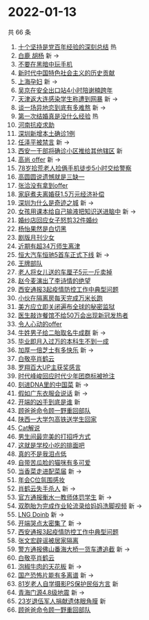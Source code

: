 # 2022-01-13

共 66 条

<!-- BEGIN -->
<!-- 最后更新时间 Thu Jan 13 2022 04:16:15 GMT+0800 (China Standard Time) -->

1. [十个坚持是党百年经验的深刻总结](https://s.weibo.com//weibo?q=%23%E5%8D%81%E4%B8%AA%E5%9D%9A%E6%8C%81%E6%98%AF%E5%85%9A%E7%99%BE%E5%B9%B4%E7%BB%8F%E9%AA%8C%E7%9A%84%E6%B7%B1%E5%88%BB%E6%80%BB%E7%BB%93%23&Refer=new_time)
   热
1. [白鹿 胡杨](https://s.weibo.com//weibo?q=%E7%99%BD%E9%B9%BF%20%E8%83%A1%E6%9D%A8&Refer=top)
   新 ->
1. [不要在黑暗中玩手机](https://s.weibo.com//weibo?q=%23%E4%B8%8D%E8%A6%81%E5%9C%A8%E9%BB%91%E6%9A%97%E4%B8%AD%E7%8E%A9%E6%89%8B%E6%9C%BA%23&Refer=top)
1. [新时代中国特色社会主义的历史贡献](https://s.weibo.com//weibo?q=%23%E6%96%B0%E6%97%B6%E4%BB%A3%E4%B8%AD%E5%9B%BD%E7%89%B9%E8%89%B2%E7%A4%BE%E4%BC%9A%E4%B8%BB%E4%B9%89%E7%9A%84%E5%8E%86%E5%8F%B2%E8%B4%A1%E7%8C%AE%23&Refer=top)
1. [上海孕妇](https://s.weibo.com//weibo?q=%E4%B8%8A%E6%B5%B7%E5%AD%95%E5%A6%87&Refer=top)
   新 ->
1. [吴京在安全出口站4小时陪谢楠跨年](https://s.weibo.com//weibo?q=%23%E5%90%B4%E4%BA%AC%E5%9C%A8%E5%AE%89%E5%85%A8%E5%87%BA%E5%8F%A3%E7%AB%994%E5%B0%8F%E6%97%B6%E9%99%AA%E8%B0%A2%E6%A5%A0%E8%B7%A8%E5%B9%B4%23&Refer=top)
1. [天津返大连感染学生称遭到网暴](https://s.weibo.com//weibo?q=%23%E5%A4%A9%E6%B4%A5%E8%BF%94%E5%A4%A7%E8%BF%9E%E6%84%9F%E6%9F%93%E5%AD%A6%E7%94%9F%E7%A7%B0%E9%81%AD%E5%88%B0%E7%BD%91%E6%9A%B4%23&Refer=top)
   新 ->
1. [谈一场异地恋到底有多难熬](https://s.weibo.com//weibo?q=%E8%B0%88%E4%B8%80%E5%9C%BA%E5%BC%82%E5%9C%B0%E6%81%8B%E5%88%B0%E5%BA%95%E6%9C%89%E5%A4%9A%E9%9A%BE%E7%86%AC&Refer=top)
   新 ->
1. [第一次结婚真是没什么经验](https://s.weibo.com//weibo?q=%23%E7%AC%AC%E4%B8%80%E6%AC%A1%E7%BB%93%E5%A9%9A%E7%9C%9F%E6%98%AF%E6%B2%A1%E4%BB%80%E4%B9%88%E7%BB%8F%E9%AA%8C%23&Refer=top)
   热
1. [河南抗疫求助](https://s.weibo.com//weibo?q=%23%E6%B2%B3%E5%8D%97%E6%8A%97%E7%96%AB%E6%B1%82%E5%8A%A9%23&Refer=top)
1. [深圳新增本土确诊1例](https://s.weibo.com//weibo?q=%23%E6%B7%B1%E5%9C%B3%E6%96%B0%E5%A2%9E%E6%9C%AC%E5%9C%9F%E7%A1%AE%E8%AF%8A1%E4%BE%8B%23&Refer=top)
1. [任泽平被禁言](https://s.weibo.com//weibo?q=%23%E4%BB%BB%E6%B3%BD%E5%B9%B3%E8%A2%AB%E7%A6%81%E8%A8%80%23&Refer=top)
   新 ->
1. [西安一干部将确诊小区推给其他辖区](https://s.weibo.com//weibo?q=%23%E8%A5%BF%E5%AE%89%E4%B8%80%E5%B9%B2%E9%83%A8%E5%B0%86%E7%A1%AE%E8%AF%8A%E5%B0%8F%E5%8C%BA%E6%8E%A8%E7%BB%99%E5%85%B6%E4%BB%96%E8%BE%96%E5%8C%BA%23&Refer=top)
   新
1. [高尚 offer](https://s.weibo.com//weibo?q=%E9%AB%98%E5%B0%9A%20offer&Refer=top)
   新 ->
1. [78岁拾荒老人捡俩手机徒步5小时交给警察](https://s.weibo.com//weibo?q=%2378%E5%B2%81%E6%8B%BE%E8%8D%92%E8%80%81%E4%BA%BA%E6%8D%A1%E4%BF%A9%E6%89%8B%E6%9C%BA%E5%BE%92%E6%AD%A55%E5%B0%8F%E6%97%B6%E4%BA%A4%E7%BB%99%E8%AD%A6%E5%AF%9F%23&Refer=top)
1. [高圆圆说遗憾就是三缺一](https://s.weibo.com//weibo?q=%23%E9%AB%98%E5%9C%86%E5%9C%86%E8%AF%B4%E9%81%97%E6%86%BE%E5%B0%B1%E6%98%AF%E4%B8%89%E7%BC%BA%E4%B8%80%23&Refer=top)
1. [张洽没有拿到offer](https://s.weibo.com//weibo?q=%23%E5%BC%A0%E6%B4%BD%E6%B2%A1%E6%9C%89%E6%8B%BF%E5%88%B0offer%23&Refer=top)
1. [家庭煮夫离婚获1.5万元经济补偿](https://s.weibo.com//weibo?q=%23%E5%AE%B6%E5%BA%AD%E7%85%AE%E5%A4%AB%E7%A6%BB%E5%A9%9A%E8%8E%B71.5%E4%B8%87%E5%85%83%E7%BB%8F%E6%B5%8E%E8%A1%A5%E5%81%BF%23&Refer=top)
1. [深圳为什么是奇迹之城](https://s.weibo.com//weibo?q=%23%E6%B7%B1%E5%9C%B3%E4%B8%BA%E4%BB%80%E4%B9%88%E6%98%AF%E5%A5%87%E8%BF%B9%E4%B9%8B%E5%9F%8E%23&Refer=top)
   新 ->
1. [女孩用课本给自己输液把知识送进脑中](https://s.weibo.com//weibo?q=%23%E5%A5%B3%E5%AD%A9%E7%94%A8%E8%AF%BE%E6%9C%AC%E7%BB%99%E8%87%AA%E5%B7%B1%E8%BE%93%E6%B6%B2%E6%8A%8A%E7%9F%A5%E8%AF%86%E9%80%81%E8%BF%9B%E8%84%91%E4%B8%AD%23&Refer=top)
   新 ->
1. [婚纱店回应女子怒剪32件婚纱](https://s.weibo.com//weibo?q=%23%E5%A9%9A%E7%BA%B1%E5%BA%97%E5%9B%9E%E5%BA%94%E5%A5%B3%E5%AD%90%E6%80%92%E5%89%AA32%E4%BB%B6%E5%A9%9A%E7%BA%B1%23&Refer=top)
1. [杨怡果然是白切黑](https://s.weibo.com//weibo?q=%23%E6%9D%A8%E6%80%A1%E6%9E%9C%E7%84%B6%E6%98%AF%E7%99%BD%E5%88%87%E9%BB%91%23&Refer=top)
1. [剧版月刊少女](https://s.weibo.com//weibo?q=%23%E5%89%A7%E7%89%88%E6%9C%88%E5%88%8A%E5%B0%91%E5%A5%B3%23&Refer=top)
1. [近期有超34万师生离津](https://s.weibo.com//weibo?q=%23%E8%BF%91%E6%9C%9F%E6%9C%89%E8%B6%8534%E4%B8%87%E5%B8%88%E7%94%9F%E7%A6%BB%E6%B4%A5%23&Refer=top)
1. [恒大汽车恒驰5首车正式下线](https://s.weibo.com//weibo?q=%23%E6%81%92%E5%A4%A7%E6%B1%BD%E8%BD%A6%E6%81%92%E9%A9%B05%E9%A6%96%E8%BD%A6%E6%AD%A3%E5%BC%8F%E4%B8%8B%E7%BA%BF%23&Refer=top)
   新 ->
1. [王牌部队](https://s.weibo.com//weibo?q=%E7%8E%8B%E7%89%8C%E9%83%A8%E9%98%9F&Refer=top)
1. [老人将女儿送的车厘子5元一斤卖掉](https://s.weibo.com//weibo?q=%23%E8%80%81%E4%BA%BA%E5%B0%86%E5%A5%B3%E5%84%BF%E9%80%81%E7%9A%84%E8%BD%A6%E5%8E%98%E5%AD%905%E5%85%83%E4%B8%80%E6%96%A4%E5%8D%96%E6%8E%89%23&Refer=top)
1. [赵今麦演出了李诗情的绝望](https://s.weibo.com//weibo?q=%23%E8%B5%B5%E4%BB%8A%E9%BA%A6%E6%BC%94%E5%87%BA%E4%BA%86%E6%9D%8E%E8%AF%97%E6%83%85%E7%9A%84%E7%BB%9D%E6%9C%9B%23&Refer=top)
1. [西安通报3起疫情防控工作中典型问题](https://s.weibo.com//weibo?q=%23%E8%A5%BF%E5%AE%89%E9%80%9A%E6%8A%A53%E8%B5%B7%E7%96%AB%E6%83%85%E9%98%B2%E6%8E%A7%E5%B7%A5%E4%BD%9C%E4%B8%AD%E5%85%B8%E5%9E%8B%E9%97%AE%E9%A2%98%23&Refer=top)
1. [小伙在隔离房每天完成万米长跑](https://s.weibo.com//weibo?q=%23%E5%B0%8F%E4%BC%99%E5%9C%A8%E9%9A%94%E7%A6%BB%E6%88%BF%E6%AF%8F%E5%A4%A9%E5%AE%8C%E6%88%90%E4%B8%87%E7%B1%B3%E9%95%BF%E8%B7%91%23&Refer=top)
1. [美方应立即关闭遍布全球的秘密监狱](https://s.weibo.com//weibo?q=%23%E7%BE%8E%E6%96%B9%E5%BA%94%E7%AB%8B%E5%8D%B3%E5%85%B3%E9%97%AD%E9%81%8D%E5%B8%83%E5%85%A8%E7%90%83%E7%9A%84%E7%A7%98%E5%AF%86%E7%9B%91%E7%8B%B1%23&Refer=top)
1. [医生敲诈餐馆不给50万会出现新冠发热者](https://s.weibo.com//weibo?q=%23%E5%8C%BB%E7%94%9F%E6%95%B2%E8%AF%88%E9%A4%90%E9%A6%86%E4%B8%8D%E7%BB%9950%E4%B8%87%E4%BC%9A%E5%87%BA%E7%8E%B0%E6%96%B0%E5%86%A0%E5%8F%91%E7%83%AD%E8%80%85%23&Refer=top)
1. [令人心动的offer](https://s.weibo.com//weibo?q=%E4%BB%A4%E4%BA%BA%E5%BF%83%E5%8A%A8%E7%9A%84offer&Refer=top)
1. [牛姓男子给二胎取名牛成群](https://s.weibo.com//weibo?q=%23%E7%89%9B%E5%A7%93%E7%94%B7%E5%AD%90%E7%BB%99%E4%BA%8C%E8%83%8E%E5%8F%96%E5%90%8D%E7%89%9B%E6%88%90%E7%BE%A4%23&Refer=top)
   新 ->
1. [毕业即月入过万的本科生不到一成](https://s.weibo.com//weibo?q=%23%E6%AF%95%E4%B8%9A%E5%8D%B3%E6%9C%88%E5%85%A5%E8%BF%87%E4%B8%87%E7%9A%84%E6%9C%AC%E7%A7%91%E7%94%9F%E4%B8%8D%E5%88%B0%E4%B8%80%E6%88%90%23&Refer=top)
1. [加厚一倍芝士有多快乐](https://s.weibo.com//weibo?q=%E5%8A%A0%E5%8E%9A%E4%B8%80%E5%80%8D%E8%8A%9D%E5%A3%AB%E6%9C%89%E5%A4%9A%E5%BF%AB%E4%B9%90&Refer=top)
   新 ->
1. [白敬亭肖鹤云](https://s.weibo.com//weibo?q=%E7%99%BD%E6%95%AC%E4%BA%AD%E8%82%96%E9%B9%A4%E4%BA%91&Refer=top)
1. [罗翔百大UP主获奖感言](https://s.weibo.com//weibo?q=%23%E7%BD%97%E7%BF%94%E7%99%BE%E5%A4%A7UP%E4%B8%BB%E8%8E%B7%E5%A5%96%E6%84%9F%E8%A8%80%23&Refer=top)
1. [时代峰峻回应时代少年团商标被抢注](https://s.weibo.com//weibo?q=%23%E6%97%B6%E4%BB%A3%E5%B3%B0%E5%B3%BB%E5%9B%9E%E5%BA%94%E6%97%B6%E4%BB%A3%E5%B0%91%E5%B9%B4%E5%9B%A2%E5%95%86%E6%A0%87%E8%A2%AB%E6%8A%A2%E6%B3%A8%23&Refer=top)
1. [刻进DNA里的中国菜](https://s.weibo.com//weibo?q=%23%E5%88%BB%E8%BF%9BDNA%E9%87%8C%E7%9A%84%E4%B8%AD%E5%9B%BD%E8%8F%9C%23&Refer=top)
   新 ->
1. [假如广东衣服会说话](https://s.weibo.com//weibo?q=%E5%81%87%E5%A6%82%E5%B9%BF%E4%B8%9C%E8%A1%A3%E6%9C%8D%E4%BC%9A%E8%AF%B4%E8%AF%9D&Refer=top)
   新 ->
1. [开端的凶手到底是谁](https://s.weibo.com//weibo?q=%23%E5%BC%80%E7%AB%AF%E7%9A%84%E5%87%B6%E6%89%8B%E5%88%B0%E5%BA%95%E6%98%AF%E8%B0%81%23&Refer=top)
   新
1. [顾爸爸命令顾一野重回部队](https://s.weibo.com//weibo?q=%23%E9%A1%BE%E7%88%B8%E7%88%B8%E5%91%BD%E4%BB%A4%E9%A1%BE%E4%B8%80%E9%87%8E%E9%87%8D%E5%9B%9E%E9%83%A8%E9%98%9F%23&Refer=top)
1. [陕西一大学包高铁送学生回家](https://s.weibo.com//weibo?q=%23%E9%99%95%E8%A5%BF%E4%B8%80%E5%A4%A7%E5%AD%A6%E5%8C%85%E9%AB%98%E9%93%81%E9%80%81%E5%AD%A6%E7%94%9F%E5%9B%9E%E5%AE%B6%23&Refer=top)
1. [Cat解说](https://s.weibo.com//weibo?q=%23Cat%E8%A7%A3%E8%AF%B4%23&Refer=top)
1. [男生间最完美的打招呼方式](https://s.weibo.com//weibo?q=%23%E7%94%B7%E7%94%9F%E9%97%B4%E6%9C%80%E5%AE%8C%E7%BE%8E%E7%9A%84%E6%89%93%E6%8B%9B%E5%91%BC%E6%96%B9%E5%BC%8F%23&Refer=top)
1. [这就是学校小吃的排面吧](https://s.weibo.com//weibo?q=%23%E8%BF%99%E5%B0%B1%E6%98%AF%E5%AD%A6%E6%A0%A1%E5%B0%8F%E5%90%83%E7%9A%84%E6%8E%92%E9%9D%A2%E5%90%A7%23&Refer=top)
1. [真的不是我泪点低](https://s.weibo.com//weibo?q=%23%E7%9C%9F%E7%9A%84%E4%B8%8D%E6%98%AF%E6%88%91%E6%B3%AA%E7%82%B9%E4%BD%8E%23&Refer=top)
1. [自带苦瓜脸的猫咪有多可爱](https://s.weibo.com//weibo?q=%23%E8%87%AA%E5%B8%A6%E8%8B%A6%E7%93%9C%E8%84%B8%E7%9A%84%E7%8C%AB%E5%92%AA%E6%9C%89%E5%A4%9A%E5%8F%AF%E7%88%B1%23&Refer=top)
1. [当香菜走进配菜届](https://s.weibo.com//weibo?q=%23%E5%BD%93%E9%A6%99%E8%8F%9C%E8%B5%B0%E8%BF%9B%E9%85%8D%E8%8F%9C%E5%B1%8A%23&Refer=top)
   新 ->
1. [年会C位氛围感妆](https://s.weibo.com//weibo?q=%23%E5%B9%B4%E4%BC%9AC%E4%BD%8D%E6%B0%9B%E5%9B%B4%E6%84%9F%E5%A6%86%23&Refer=top)
1. [肖鹤云失手杀人](https://s.weibo.com//weibo?q=%23%E8%82%96%E9%B9%A4%E4%BA%91%E5%A4%B1%E6%89%8B%E6%9D%80%E4%BA%BA%23&Refer=top)
   新 ->
1. [官方通报衡水一教师体罚学生](https://s.weibo.com//weibo?q=%23%E5%AE%98%E6%96%B9%E9%80%9A%E6%8A%A5%E8%A1%A1%E6%B0%B4%E4%B8%80%E6%95%99%E5%B8%88%E4%BD%93%E7%BD%9A%E5%AD%A6%E7%94%9F%23&Refer=top)
   新 ->
1. [双胞胎为完成作业轮流录给妈妈洗脚视频](https://s.weibo.com//weibo?q=%23%E5%8F%8C%E8%83%9E%E8%83%8E%E4%B8%BA%E5%AE%8C%E6%88%90%E4%BD%9C%E4%B8%9A%E8%BD%AE%E6%B5%81%E5%BD%95%E7%BB%99%E5%A6%88%E5%A6%88%E6%B4%97%E8%84%9A%E8%A7%86%E9%A2%91%23&Refer=top)
   新 ->
1. [LNG Doinb](https://s.weibo.com//weibo?q=LNG%20Doinb&Refer=top) 新 ->
1. [开端哭点太密集了](https://s.weibo.com//weibo?q=%23%E5%BC%80%E7%AB%AF%E5%93%AD%E7%82%B9%E5%A4%AA%E5%AF%86%E9%9B%86%E4%BA%86%23&Refer=top)
   新 ->
1. [西安通报3起疫情防控工作中典型问题](https://s.weibo.com//weibo?q=%E8%A5%BF%E5%AE%89%E9%80%9A%E6%8A%A53%E8%B5%B7%E7%96%AB%E6%83%85%E9%98%B2%E6%8E%A7%E5%B7%A5%E4%BD%9C%E4%B8%AD%E5%85%B8%E5%9E%8B%E9%97%AE%E9%A2%98&Refer=top)
1. [张文宏辟谣被居家隔离](https://s.weibo.com//weibo?q=%23%E5%BC%A0%E6%96%87%E5%AE%8F%E8%BE%9F%E8%B0%A3%E8%A2%AB%E5%B1%85%E5%AE%B6%E9%9A%94%E7%A6%BB%23&Refer=top)
1. [警方通报佛山番海大桥一货车遭追截](https://s.weibo.com//weibo?q=%23%E8%AD%A6%E6%96%B9%E9%80%9A%E6%8A%A5%E4%BD%9B%E5%B1%B1%E7%95%AA%E6%B5%B7%E5%A4%A7%E6%A1%A5%E4%B8%80%E8%B4%A7%E8%BD%A6%E9%81%AD%E8%BF%BD%E6%88%AA%23&Refer=top)
   新 ->
1. [白敬亭肖鹤云](https://s.weibo.com//weibo?q=%23%E7%99%BD%E6%95%AC%E4%BA%AD%E8%82%96%E9%B9%A4%E4%BA%91%23&Refer=top)
1. [泡椒牛肉的天花板](https://s.weibo.com//weibo?q=%23%E6%B3%A1%E6%A4%92%E7%89%9B%E8%82%89%E7%9A%84%E5%A4%A9%E8%8A%B1%E6%9D%BF%23&Refer=top)
   新 ->
1. [国产恐怖片能有多离谱](https://s.weibo.com//weibo?q=%23%E5%9B%BD%E4%BA%A7%E6%81%90%E6%80%96%E7%89%87%E8%83%BD%E6%9C%89%E5%A4%9A%E7%A6%BB%E8%B0%B1%23&Refer=top)
   新 ->
1. [81岁老人自学摄影PS保护民俗方言](https://s.weibo.com//weibo?q=%2381%E5%B2%81%E8%80%81%E4%BA%BA%E8%87%AA%E5%AD%A6%E6%91%84%E5%BD%B1PS%E4%BF%9D%E6%8A%A4%E6%B0%91%E4%BF%97%E6%96%B9%E8%A8%80%23&Refer=top)
   新
1. [青海门源4.8级地震](https://s.weibo.com//weibo?q=%23%E9%9D%92%E6%B5%B7%E9%97%A8%E6%BA%904.8%E7%BA%A7%E5%9C%B0%E9%9C%87%23&Refer=top)
   新 ->
1. [23岁退伍军人捐献遗体眼角膜](https://s.weibo.com//weibo?q=%2323%E5%B2%81%E9%80%80%E4%BC%8D%E5%86%9B%E4%BA%BA%E6%8D%90%E7%8C%AE%E9%81%97%E4%BD%93%E7%9C%BC%E8%A7%92%E8%86%9C%23&Refer=top)
   新
1. [顾爸爸命令顾一野重回部队](https://s.weibo.com//weibo?q=%E9%A1%BE%E7%88%B8%E7%88%B8%E5%91%BD%E4%BB%A4%E9%A1%BE%E4%B8%80%E9%87%8E%E9%87%8D%E5%9B%9E%E9%83%A8%E9%98%9F&Refer=top)

<!-- END -->
